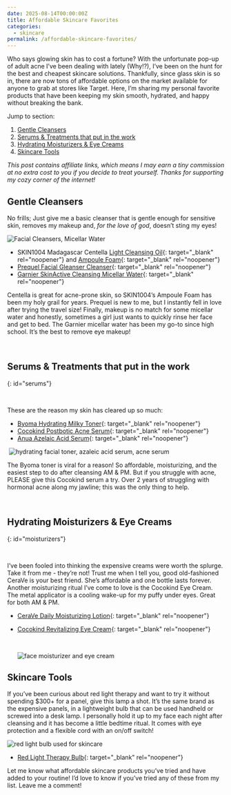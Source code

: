 ```yaml
---
date: 2025-08-14T00:00:00Z
title: Affordable Skincare Favorites
categories:
  - skincare
permalink: /affordable-skincare-favorites/
---
```

Who says glowing skin has to cost a fortune? With the unfortunate pop-up of adult acne I’ve been dealing with lately (Why!?), I’ve been on the hunt for the best and cheapest skincare solutions. Thankfully, since glass skin is so in, there are now tons of affordable options on the market available for anyone to grab at stores like Target. Here, I’m sharing my personal favorite products that have been keeping my skin smooth, hydrated, and happy without breaking the bank.

Jump to section:

1. [Gentle Cleansers](#gentle-cleansers)
2. [Serums & Treatments that put in the work](#serums)
3. [Hydrating Moisturizers & Eye Creams](#moisturizers)
4. [Skincare Tools](#skincare-tools)

*This post contains affiliate links, which means I may earn a tiny commission at no extra cost to you if you decide to treat yourself. Thanks for supporting my cozy corner of the internet!*

## Gentle Cleansers

No frills; Just give me a basic cleanser that is gentle enough for sensitive skin, removes my makeup and, *for the love of god*, doesn’t sting my eyes!

![Facial Cleansers, Micellar Water](/uploads/img-3938-1.jpeg "Gentle Facial Cleansers")

* SKIN1004 Madagascar Centella [Light Cleansing Oil](https://amzn.to/4lG6nFn){: target="_blank" rel="noopener"} and [Ampoule Foam](https://amzn.to/45qGWTB){: target="_blank" rel="noopener"}
* [Prequel Facial Gleanser Cleanser](https://benable.com/barefootandbundled/soft-skin-without-the-splurge/details?detail_id=13561668){: target="_blank" rel="noopener"}
* [Garnier SkinActive Cleansing Micellar Water](https://amzn.to/3HoRg5s){: target="_blank" rel="noopener"}

Centella is great for acne-prone skin, so SKIN1004’s Ampoule Foam has been my holy grail for years. Prequel is new to me, but I instantly fell in love after trying the travel size! Finally, makeup is no match for some micellar water and honestly, sometimes a girl just wants to quickly rinse her face and get to bed. The Garnier micellar water has been my go-to since high school. It’s the best to remove eye makeup!&nbsp;&nbsp;

&nbsp;

## Serums & Treatments that put in the work
{: id="serums"}

&nbsp;

These are the reason my skin has cleared up so much:

* [Byoma Hydrating Milky Toner](https://amzn.to/4mn5W41){: target="_blank" rel="noopener"}
* [Cocokind Postbotic Acne Serum](https://amzn.to/4oQN7bo){: target="_blank" rel="noopener"}
* [Anua Azelaic Acid Serum](https://amzn.to/45rQwWl){: target="_blank" rel="noopener"}

&nbsp;![hydrating facial toner, azaleic acid serum, acne serum](/uploads/img-3956-1.jpeg "Affordable facial serums")

The Byoma toner is viral for a reason! So affordable, moisturizing, and the easiest step to do after cleansing AM & PM. But if you struggle with acne, PLEASE give this Cocokind serum a try. Over 2 years of struggling with hormonal acne along my jawline; this was the only thing to help.&nbsp;

&nbsp;

## Hydrating Moisturizers & Eye Creams
{: id="moisturizers"}

&nbsp;

I’ve been fooled into thinking the expensive creams were worth the splurge. Take it from me - they’re not! Trust me when I tell you, good old-fashioned CeraVe is your best friend. She’s affordable and one bottle lasts forever. <br>Another moisturizing ritual I’ve come to love is the Cocokind Eye Cream. The metal applicator is a cooling wake-up for my puffy under eyes. Great for both AM & PM.

* [CeraVe Daily Moisturizing Lotion](https://amzn.to/41fXj2U){: target="_blank" rel="noopener"}
* [Cocokind Revitalizing Eye Cream](https://amzn.to/3UDL8Ju){: target="_blank" rel="noopener"}

  &nbsp;

  ![face moisturizer and eye cream](/uploads/img-3957.jpeg "CeraVe Moisturizer &amp; Cocokind Eye Cream")

## Skincare Tools

If you’ve been curious about red light therapy and want to try it without spending $300+ for a panel, give this lamp a shot. It’s the same brand as the expensive panels, in a lightweight bulb that can be used handheld or screwed into a desk lamp. I personally hold it up to my face each night after cleansing and it has become a little bedtime ritual. It comes with eye protection and a flexible cord with an on/off switch!

![red light bulb used for skincare](/uploads/img-3962.jpeg "Red Light Therapy Bulb")

* [Red Light Therapy Bulb](https://amzn.to/4fJ7Byl){: target="_blank" rel="noopener"}

Let me know what affordable skincare products you’ve tried and have added to your routine! I’d love to know if you’ve tried any of these from my list. Leave me a comment!